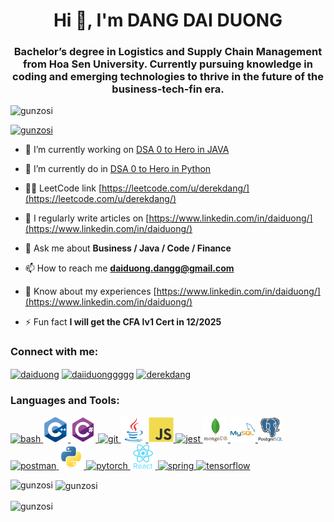 <h1 align="center">Hi 👋, I'm DANG DAI DUONG</h1>
<h3 align="center">Bachelor’s degree in Logistics and Supply Chain Management from Hoa Sen University. Currently pursuing knowledge in coding and emerging technologies to thrive in the future of the business-tech-fin era.</h3>

<p align="left"> <img src="https://komarev.com/ghpvc/?username=gunzosi&label=Profile%20views&color=0e75b6&style=flat" alt="gunzosi" /> </p>

<p align="left"> <a href="https://github.com/ryo-ma/github-profile-trophy"><img src="https://github-profile-trophy.vercel.app/?username=gunzosi" alt="gunzosi" /></a> </p>

- 🔭 I’m currently working on [DSA 0 to Hero in JAVA](https://github.com/gunzosi/Master-DSA)

- 🔭 I’m currently do in [DSA 0 to Hero in Python](https://github.com/gunzosi/python-dsa-master)

- 👨‍💻 LeetCode link [https://leetcode.com/u/derekdang/](https://leetcode.com/u/derekdang/)

- 📝 I regularly write articles on [https://www.linkedin.com/in/daiduong/](https://www.linkedin.com/in/daiduong/)

- 💬 Ask me about **Business / Java / Code / Finance**

- 📫 How to reach me **daiduong.dangg@gmail.com**

- 📄 Know about my experiences [https://www.linkedin.com/in/daiduong/](https://www.linkedin.com/in/daiduong/)

- ⚡ Fun fact **I will get the CFA lv1 Cert in 12/2025**

<h3 align="left">Connect with me:</h3>
<p align="left">
<a href="https://linkedin.com/in/daiduong" target="blank"><img align="center" src="https://raw.githubusercontent.com/rahuldkjain/github-profile-readme-generator/master/src/images/icons/Social/linked-in-alt.svg" alt="daiduong" height="30" width="40" /></a>
<a href="https://instagram.com/daiiduonggggg" target="blank"><img align="center" src="https://raw.githubusercontent.com/rahuldkjain/github-profile-readme-generator/master/src/images/icons/Social/instagram.svg" alt="daiiduonggggg" height="30" width="40" /></a>
<a href="https://www.leetcode.com/derekdang" target="blank"><img align="center" src="https://raw.githubusercontent.com/rahuldkjain/github-profile-readme-generator/master/src/images/icons/Social/leet-code.svg" alt="derekdang" height="30" width="40" /></a>
</p>

<h3 align="left">Languages and Tools:</h3>
<p align="left"> <a href="https://www.gnu.org/software/bash/" target="_blank" rel="noreferrer"> <img src="https://www.vectorlogo.zone/logos/gnu_bash/gnu_bash-icon.svg" alt="bash" width="40" height="40"/> </a> <a href="https://www.w3schools.com/cpp/" target="_blank" rel="noreferrer"> <img src="https://raw.githubusercontent.com/devicons/devicon/master/icons/cplusplus/cplusplus-original.svg" alt="cplusplus" width="40" height="40"/> </a> <a href="https://www.w3schools.com/cs/" target="_blank" rel="noreferrer"> <img src="https://raw.githubusercontent.com/devicons/devicon/master/icons/csharp/csharp-original.svg" alt="csharp" width="40" height="40"/> </a> <a href="https://git-scm.com/" target="_blank" rel="noreferrer"> <img src="https://www.vectorlogo.zone/logos/git-scm/git-scm-icon.svg" alt="git" width="40" height="40"/> </a> <a href="https://www.java.com" target="_blank" rel="noreferrer"> <img src="https://raw.githubusercontent.com/devicons/devicon/master/icons/java/java-original.svg" alt="java" width="40" height="40"/> </a> <a href="https://developer.mozilla.org/en-US/docs/Web/JavaScript" target="_blank" rel="noreferrer"> <img src="https://raw.githubusercontent.com/devicons/devicon/master/icons/javascript/javascript-original.svg" alt="javascript" width="40" height="40"/> </a> <a href="https://jestjs.io" target="_blank" rel="noreferrer"> <img src="https://www.vectorlogo.zone/logos/jestjsio/jestjsio-icon.svg" alt="jest" width="40" height="40"/> </a> <a href="https://www.mongodb.com/" target="_blank" rel="noreferrer"> <img src="https://raw.githubusercontent.com/devicons/devicon/master/icons/mongodb/mongodb-original-wordmark.svg" alt="mongodb" width="40" height="40"/> </a> <a href="https://www.mysql.com/" target="_blank" rel="noreferrer"> <img src="https://raw.githubusercontent.com/devicons/devicon/master/icons/mysql/mysql-original-wordmark.svg" alt="mysql" width="40" height="40"/> </a> <a href="https://www.postgresql.org" target="_blank" rel="noreferrer"> <img src="https://raw.githubusercontent.com/devicons/devicon/master/icons/postgresql/postgresql-original-wordmark.svg" alt="postgresql" width="40" height="40"/> </a> <a href="https://postman.com" target="_blank" rel="noreferrer"> <img src="https://www.vectorlogo.zone/logos/getpostman/getpostman-icon.svg" alt="postman" width="40" height="40"/> </a> <a href="https://www.python.org" target="_blank" rel="noreferrer"> <img src="https://raw.githubusercontent.com/devicons/devicon/master/icons/python/python-original.svg" alt="python" width="40" height="40"/> </a> <a href="https://pytorch.org/" target="_blank" rel="noreferrer"> <img src="https://www.vectorlogo.zone/logos/pytorch/pytorch-icon.svg" alt="pytorch" width="40" height="40"/> </a> <a href="https://reactjs.org/" target="_blank" rel="noreferrer"> <img src="https://raw.githubusercontent.com/devicons/devicon/master/icons/react/react-original-wordmark.svg" alt="react" width="40" height="40"/> </a> <a href="https://spring.io/" target="_blank" rel="noreferrer"> <img src="https://www.vectorlogo.zone/logos/springio/springio-icon.svg" alt="spring" width="40" height="40"/> </a> <a href="https://www.tensorflow.org" target="_blank" rel="noreferrer"> <img src="https://www.vectorlogo.zone/logos/tensorflow/tensorflow-icon.svg" alt="tensorflow" width="40" height="40"/> </a> </p>

<p><img align="left" src="https://github-readme-stats.vercel.app/api/top-langs?username=gunzosi&show_icons=true&locale=en&layout=compact" alt="gunzosi" /></p>

<p>&nbsp;<img align="center" src="https://github-readme-stats.vercel.app/api?username=gunzosi&show_icons=true&locale=en" alt="gunzosi" /></p>

<p><img align="center" src="https://github-readme-streak-stats.herokuapp.com/?user=gunzosi&" alt="gunzosi" /></p>


